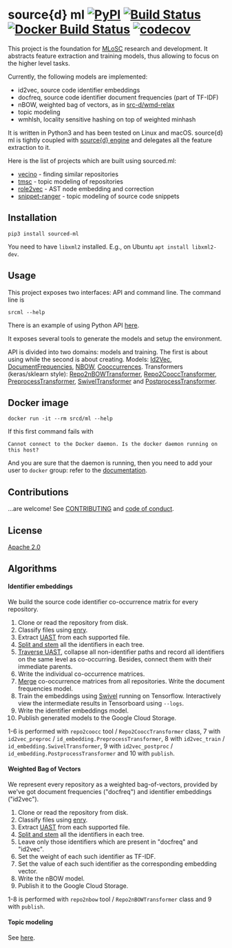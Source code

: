 # source{d} ml [![PyPI](https://img.shields.io/pypi/v/sourcedml.svg)](https://pypi.python.org/pypi/sourcedml) [![Build Status](https://travis-ci.org/src-d/ml.svg)](https://travis-ci.org/src-d/ml) [![Docker Build Status](https://img.shields.io/docker/build/srcd/ml.svg)](https://hub.docker.com/r/srcd/ml) [![codecov](https://codecov.io/github/src-d/ml/coverage.svg?branch=develop)](https://codecov.io/gh/src-d/ml)

This project is the foundation for [MLoSC](https://github.com/src-d/awesome-machine-learning-on-source-code) research and development. It abstracts feature extraction and training models, thus allowing to focus on the higher level tasks.

Currently, the following models are implemented:

* id2vec, source code identifier embeddings
* docfreq, source code identifier document frequencies (part of TF-IDF)
* nBOW, weighted bag of vectors, as in [src-d/wmd-relax](https://github.com/src-d/wmd-relax)
* topic modeling
* wmhlsh, locality sensitive hashing on top of weighted minhash

It is written in Python3 and has been tested on Linux and macOS. source{d} ml is tightly coupled with [source{d} engine](https://engine.sourced.tech) and delegates all the feature extraction to it.

Here is the list of projects which are built using sourced.ml:

* [vecino](https://github.com/src-d/vecino) - finding similar repositories
* [tmsc](https://github.com/src-d/tmsc) - topic modeling of repositories
* [role2vec](https://github.com/src-d/rol2vec) - AST node embedding and correction
* [snippet-ranger](https://github.com/src-d/snippet-ranger) - topic modeling of source code snippets

## Installation

```
pip3 install sourced-ml
```

You need to have `libxml2` installed. E.g., on Ubuntu `apt install libxml2-dev`.

## Usage

This project exposes two interfaces: API and command line. The command line is

```
srcml --help
```

There is an example of using Python API [here](Doc/how_to_use_sourcedml.ipynb).

It exposes several tools to generate the models and setup the environment.

API is divided into two domains: models and training. The first is about using while the second
is about creating. Models: [Id2Vec](sourced/ml/id2vec.py),
[DocumentFrequencies](sourced/ml/df.py), [NBOW](sourced/ml/nbow.py), [Cooccurrences](sourced/ml/coocc.py).
Transformers (keras/sklearn style): [Repo2nBOWTransformer](sourced/ml/repo2/nbow.py#L72),
[Repo2CooccTransformer](sourced/ml/repo2/coocc.py#L101),
[PreprocessTransformer](sourced/ml/id_embedding.py#L22),
[SwivelTransformer](sourced/ml/id_embedding.py#L218) and
[PostprocessTransformer](sourced/ml/id_embedding.py#L241).

## Docker image

```
docker run -it --rm srcd/ml --help
```

If this first command fails with

```
Cannot connect to the Docker daemon. Is the docker daemon running on this host?
```

And you are sure that the daemon is running, then you need to add your user to `docker` group:
refer to the [documentation](https://docs.docker.com/engine/installation/linux/linux-postinstall/#manage-docker-as-a-non-root-user).

## Contributions

...are welcome! See [CONTRIBUTING](CONTRIBUTING.md) and [code of conduct](CODE_OF_CONDUCT.md).

## License

[Apache 2.0](LICENSE.md)

## Algorithms

#### Identifier embeddings

We build the source code identifier co-occurrence matrix for every repository.

1. Clone or read the repository from disk.
2. Classify files using [enry](https://github.com/src-d/enry).
3. Extract [UAST](https://doc.bblf.sh/uast/specification.html) from each supported file.
4. [Split and stem](sourced/ml/repo2/base.py#L160) all the identifiers in each tree.
5. [Traverse UAST](sourced/ml/repo2/coocc.py#L86), collapse all non-identifier paths and record all
identifiers on the same level as co-occurring. Besides, connect them with their immediate parents.
6. Write the individual co-occurrence matrices.
7. [Merge](sourced/ml/id_embedding.py#L50) co-occurrence matrices from all repositories. Write the
document frequencies model.
8. Train the embeddings using [Swivel](sourced/ml/swivel.py) running on Tensorflow. Interactively view
the intermediate results in Tensorboard using `--logs`.
9. Write the identifier embeddings model.
10. Publish generated models to the Google Cloud Storage.

1-6 is performed with `repo2coocc` tool / `Repo2CooccTransformer` class,
7 with `id2vec_preproc` / `id_embedding.PreprocessTransformer`, 8 with `id2vec_train` / `id_embedding.SwivelTransformer`,
9 with `id2vec_postproc` / `id_embedding.PostprocessTransformer` and 10 with `publish`.

#### Weighted Bag of Vectors

We represent every repository as a weighted bag-of-vectors, provided by we've got document
frequencies ("docfreq") and identifier embeddings ("id2vec").

1. Clone or read the repository from disk.
2. Classify files using [enry](https://github.com/src-d/enry).
3. Extract [UAST](https://doc.bblf.sh/uast/specification.html) from each supported file.
4. [Split and stem](sourced/ml/repo2/base.py#L160) all the identifiers in each tree.
5. Leave only those identifiers which are present in "docfreq" and "id2vec".
6. Set the weight of each such identifier as TF-IDF.
7. Set the value of each such identifier as the corresponding embedding vector.
8. Write the nBOW model.
9. Publish it to the Google Cloud Storage.

1-8 is performed with `repo2nbow` tool / `Repo2nBOWTransformer` class and 9 with `publish`.

#### Topic modeling

See [here](topic_modeling.md).
